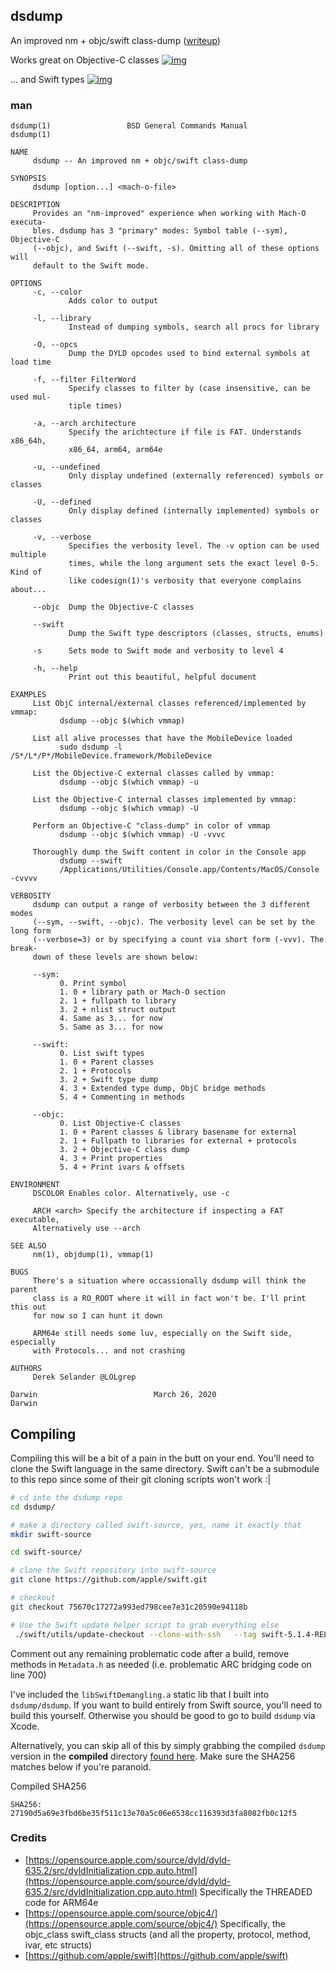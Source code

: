 ## dsdump 
An improved nm + objc/swift class-dump ([writeup](https://derekselander.github.io/dsdump/))

Works great on Objective-C classes
[![img](media/vmmap.png)](https://store.raywenderlich.com/products/advanced-apple-debugging-and-reverse-engineering)

... and Swift types
[![img](media/swift.png)](https://store.raywenderlich.com/products/advanced-apple-debugging-and-reverse-engineering)

### man

<!--man_start--->
```
dsdump(1)                 BSD General Commands Manual                dsdump(1)

NAME
     dsdump -- An improved nm + objc/swift class-dump

SYNOPSIS
     dsdump [option...] <mach-o-file>

DESCRIPTION
     Provides an "nm-improved" experience when working with Mach-O executa-
     bles. dsdump has 3 "primary" modes: Symbol table (--sym), Objective-C
     (--objc), and Swift (--swift, -s). Omitting all of these options will
     default to the Swift mode.

OPTIONS
     -c, --color
             Adds color to output

     -l, --library
             Instead of dumping symbols, search all procs for library

     -O, --opcs
             Dump the DYLD opcodes used to bind external symbols at load time

     -f, --filter FilterWord
             Specify classes to filter by (case insensitive, can be used mul-
             tiple times)

     -a, --arch architecture
             Specify the arichtecture if file is FAT. Understands x86_64h,
             x86_64, arm64, arm64e

     -u, --undefined
             Only display undefined (externally referenced) symbols or classes

     -U, --defined
             Only display defined (internally implemented) symbols or classes

     -v, --verbose
             Specifies the verbosity level. The -v option can be used multiple
             times, while the long argument sets the exact level 0-5. Kind of
             like codesign(1)'s verbosity that everyone complains about...

     --objc  Dump the Objective-C classes

     --swift
             Dump the Swift type descriptors (classes, structs, enums)

     -s      Sets mode to Swift mode and verbosity to level 4

     -h, --help
             Print out this beautiful, helpful document

EXAMPLES
     List ObjC internal/external classes referenced/implemented by vmmap:
           dsdump --objc $(which vmmap)

     List all alive processes that have the MobileDevice loaded
           sudo dsdump -l /S*/L*/P*/MobileDevice.framework/MobileDevice

     List the Objective-C external classes called by vmmap:
           dsdump --objc $(which vmmap) -u

     List the Objective-C internal classes implemented by vmmap:
           dsdump --objc $(which vmmap) -U

     Perform an Objective-C "class-dump" in color of vmmap
           dsdump --objc $(which vmmap) -U -vvvc

     Thoroughly dump the Swift content in color in the Console app
           dsdump --swift
           /Applications/Utilities/Console.app/Contents/MacOS/Console -cvvvv

VERBOSITY
     dsdump can output a range of verbosity between the 3 different modes
     (--sym, --swift, --objc). The verbosity level can be set by the long form
     (--verbose=3) or by specifying a count via short form (-vvv). The break-
     down of these levels are shown below:

     --sym:
           0. Print symbol
           1. 0 + library path or Mach-O section
           2. 1 + fullpath to library
           3. 2 + nlist struct output
           4. Same as 3... for now
           5. Same as 3... for now

     --swift:
           0. List swift types
           1. 0 + Parent classes
           2. 1 + Protocols
           3. 2 + Swift type dump
           4. 3 + Extended type dump, ObjC bridge methods
           5. 4 + Commenting in methods

     --objc:
           0. List Objective-C classes
           1. 0 + Parent classes & library basename for external
           2. 1 + Fullpath to libraries for external + protocols
           3. 2 + Objective-C class dump
           4. 3 + Print properties
           5. 4 + Print ivars & offsets

ENVIRONMENT
     DSCOLOR Enables color. Alternatively, use -c

     ARCH <arch> Specify the architecture if inspecting a FAT executable,
     Alternatively use --arch

SEE ALSO
     nm(1), objdump(1), vmmap(1)

BUGS
     There's a situation where occassionally dsdump will think the parent
     class is a RO_ROOT where it will in fact won't be. I'll print this out
     for now so I can hunt it down

     ARM64e still needs some luv, especially on the Swift side, especially
     with Protocols... and not crashing

AUTHORS
     Derek Selander @LOLgrep

Darwin                          March 26, 2020                          Darwin
```
<!--man_stop--->

## Compiling

Compiling this will be a bit of a pain in the butt on your end. You'll need to clone the Swift language in the same directory. Swift can't be a submodule to this repo since some of their git cloning scripts won't work :| 

```bash
# cd into the dsdump repo
cd dsdump/

# make a directory called swift-source, yes, name it exactly that
mkdir swift-source

cd swift-source/

# clone the Swift repository into swift-source
git clone https://github.com/apple/swift.git

# checkout 
git checkout 75670c17272a993ed798cee7e31c20590e94118b

# Use the Swift update helper script to grab everything else 
 ./swift/utils/update-checkout --clone-with-ssh   --tag swift-5.1.4-RELEASE
```
Comment out any remaining problematic code after a build, remove methods in `Metadata.h` as needed (i.e. problematic ARC bridging code on line 700)

I've included the `libSwiftDemangling.a` static lib that I built into `dsdump/dsdump`.  If you want to build entirely from Swift source, you'll need to build this yourself. Otherwise you should be good to go to build `dsdump` via Xcode.

Alternatively, you can skip all of this by simply grabbing the compiled `dsdump` version in the **compiled** directory [found here](https://github.com/DerekSelander/dsdump/blob/master/compiled/dsdump). Make sure the SHA256 matches below if you're paranoid. 

Compiled SHA256
```
SHA256: 27190d5a69e3fbd6be35f511c13e70a5c06e6538cc116393d3fa8082fb0c12f5
```

### Credits

* [https://opensource.apple.com/source/dyld/dyld-635.2/src/dyldInitialization.cpp.auto.html](https://opensource.apple.com/source/dyld/dyld-635.2/src/dyldInitialization.cpp.auto.html) Specifically the THREADED code for ARM64e
* [https://opensource.apple.com/source/objc4/](https://opensource.apple.com/source/objc4/) Specifically, the objc_class swift_class structs (and all the property, protocol, method, ivar, etc structs)
* [https://github.com/apple/swift](https://github.com/apple/swift) 
